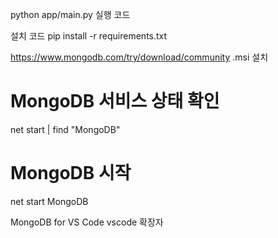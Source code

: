 python app/main.py
실행 코드

설치 코드
pip install -r requirements.txt

https://www.mongodb.com/try/download/community
.msi 설치

# MongoDB 서비스 상태 확인

net start | find "MongoDB"

# MongoDB 시작

net start MongoDB

MongoDB for VS Code vscode 확장자
